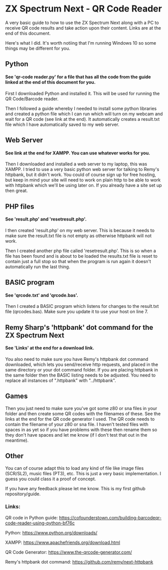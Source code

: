 # ZX Spectrum Next - QR Code Reader

A very basic guide to how to use the ZX Spectrum Next along with a PC to receive QR code results and take action upon their content. Links are at the end of this document.

Here's what I did. It's worth notiing that I'm running Windows 10 so some things may be different for you.

## Python
#### See 'qr-code reader.py' for a file that has all the code from the guide linked at the end of this document for you.

First I downloaded Python and installed it. This will be used for running the QR Code/Barcode reader.

Then I followed a guide whereby I needed to install some python libraries and created a python file which I can run which will turn on my webcam and wait for a QR code (see link at the end). It automatically creates a result.txt file which I have automatically saved to my web server.

## Web Server
#### See link at the end for XAMPP. You can use whatever works for you.

Then I downloaded and installed a web server to my laptop, this was XAMPP. I tried to use a very basic python web server for talking to Remy's httpbank, but it didn't work. You could of course sign up for free hosting, but keep in mind your site will need to work on plain http to be able to work with httpbank which we'll be using later on. If you already have a site set up then great.

## PHP files
#### See 'result.php' and 'resetresult.php'.

I then created 'result.php' on my web server. This is because it needs to make sure the result.txt file is not empty as otherwise httpbank will not work.

Then I created another php file called 'resetresult.php'. This is so when a file has been found and is about to be loaded the results.txt file is reset to contain just a full stop so that when the program is run again it doesn't automatically run the last thing.

## BASIC program
#### See 'qrcode.txt' and 'qrcode.bas'.

Then I created a BASIC program which listens for changes to the result.txt file (qrcodes.bas). Make sure you update it to use your host on line 7.

## Remy Sharp's 'httpbank' dot command for the ZX Spectrum Next
#### See 'Links' at the end for a download link.

You also need to make sure you have Remy's httpbank dot command downloaded, which lets you send/receive http requests, and placed in the same directory or your dot command folder. If you are placing httpbank in the same folder then the BASIC listing needs to be adjusted. You need to replace all instances of ".httpbank" with "../httpbank".

## Games

Then you just need to make sure you've got some z80 or sna files in your folder and then create some QR codes with the filenames of these. See the links at the end for the QR code generator I used. The QR code needs to contain the filename of your z80 or sna file. I haven't tested files with spaces in as yet so if you have problems with these then rename them so they don't have spaces and let me know (if I don't test that out in the meantime).


## Other

You can of course adapt this to load any kind of file like image files (SCR/SL2), music files (PT3), etc. This is just a very basic implementation. I guess you could class it a proof of concept.

If you have any feedback please let me know. This is my first github repository/guide.


### Links:

QR code in Python guide: https://cofounderstown.com/building-barcodeqr-code-reader-using-python-bf76c

Python: https://www.python.org/downloads/

XAMPP: https://www.apachefriends.org/download.html

QR Code Generator: https://www.the-qrcode-generator.com/

Remy's httpbank dot command: https://github.com/remy/next-httpbank
